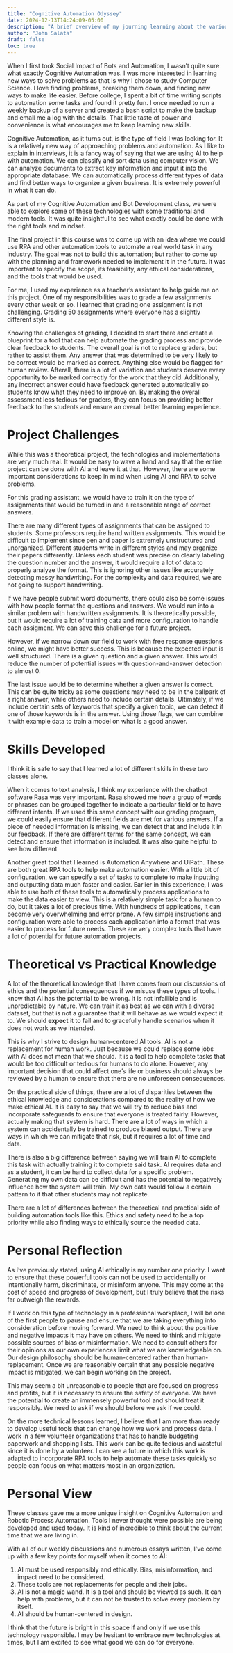 ```yaml
---
title: "Cognitive Automation Odyssey"
date: 2024-12-13T14:24:09-05:00
description: "A brief overview of my journing learning about the various aspects Cognitive Automation and Robotic Process Automation tools"
author: "John Salata"
draft: false
toc: true
---
```


When I first took Social Impact of Bots and Automation, I wasn’t quite sure what exactly Cognitive Automation was. I was more interested in learning new ways to solve problems as that is why I chose to study Computer Science. I love finding problems, breaking them down, and finding new ways to make life easier. Before college, I spent a bit of time writing scripts to automation some tasks and found it pretty fun. I once needed to run a weekly backup of a server and created a bash script to make the backup and email me a log with the details. That little taste of power and convenience is what encourages me to keep learning new skills.

Cognitive Automation, as it turns out, is the type of field I was looking for. It is a relatively new way of approaching problems and automation. As I like to explain in interviews, it is a fancy way of saying that we are using AI to help with automation. We can classify and sort data using computer vision. We can analyze documents to extract key information and input it into the appropriate database. We can automatically process different types of data and find better ways to organize a given business. It is extremely powerful in what it can do.

As part of my Cognitive Automation and Bot Development class, we were able to explore some of these technologies with some traditional and modern tools. It was quite insightful to see what exactly could be done with the right tools and mindset.

The final project in this course was to come up with an idea where we could use RPA and other automation tools to automate a real world task in any industry. The goal was not to build this automation; but rather to come up with the planning and framework needed to implement it in the future. It was important to specify the scope, its feasibility, any ethical considerations, and the tools that would be used.

For me, I used my experience as a teacher’s assistant to help guide me on this project. One of my responsibilities was to grade a few assignments every other week or so. I learned that grading one assignment is not challenging. Grading 50 assignments where everyone has a slightly different style is. 

Knowing the challenges of grading, I decided to start there and create a blueprint for a tool that can help automate the grading process and provide clear feedback to students. The overall goal is not to replace graders, but rather to assist them. Any answer that was determined to be very likely to be correct would be marked as correct. Anything else would be flagged for human review. Afterall, there is a lot of variation and students deserve every opportunity to be marked correctly for the work that they did. Additionally, any incorrect answer could have feedback generated automatically so students know what they need to improve on. By making the overall assessment less tedious for graders, they can focus on providing better feedback to the students and ensure an overall better learning experience.

# Project Challenges

While this was a theoretical project, the technologies and implementations are very much real. It would be easy to wave a hand and say that the entire project can be done with AI and leave it at that. However, there are some important considerations to keep in mind when using AI and RPA to solve problems. 

For this grading assistant, we would have to train it on the type of assignments that would be turned in and a reasonable range of correct answers. 

There are many different types of assignments that can be assigned to students. Some professors require hand written assignments. This would be difficult to implement since pen and paper is extremely unstructured and unorganized. Different students write in different styles and may organize their papers differently. Unless each student was precise on clearly labeling the question number and the answer, it would require a lot of data to properly analyze the format. This is ignoring other issues like accurately detecting messy handwriting. For the complexity and data required, we are not going to support handwriting.

If we have people submit word documents, there could also be some issues with how people format the questions and answers. We would run into a similar problem with handwritten assignments. It is theoretically possible, but it would require a lot of training data and more configuration to handle each assigment. We can save this challenge for a future project.

However, if we narrow down our field to work with free response questions online, we might have better success. This is because the expected input is well structured. There is a given question and a given answer. This would reduce the number of potential issues with question-and-answer detection to almost 0.

The last issue would be to determine whether a given answer is correct. This can be quite tricky as some questions may need to be in the ballpark of a right answer, while others need to include certain details. Ultimately, if we include certain sets of keywords that specify a given topic, we can detect if one of those keywords is in the answer. Using those flags, we can combine it with example data to train a model on what is a good answer. 

# Skills Developed

I think it is safe to say that I learned a lot of different skills in these two classes alone. 

When it comes to text analysis, I think my experience with the chatbot software Rasa was very important. Rasa showed me how a group of words or phrases can be grouped together to indicate a particular field or to have different intents. If we used this same concept with our grading program, we could easily ensure that different fields are met for various answers. If a piece of needed information is missing, we can detect that and include it in our feedback. If there are different terms for the same concept, we can detect and ensure that information is included. It was also quite helpful to see how different 

Another great tool that I learned is Automation Anywhere and UiPath. These are both great RPA tools to help make automation easier. With a little bit of configuration, we can specify a set of tasks to complete to make inputting and outputting data much faster and easier. Earlier in this experience, I was able to use both of these tools to automatically process applications to make the data easier to view. This is a relatively simple task for a human to do, but it takes a lot of precious time. With hundreds of applications, it can become very overwhelming and error prone. A few simple instructions and configuration were able to process each application into a format that was easier to process for future needs. These are very complex tools that have a lot of potential for future automation projects. 

# Theoretical vs Practical Knowledge

A lot of the theoretical knowledge that I have comes from our discussions of ethics and the potential consequences if we misuse these types of tools. I know that AI has the potential to be wrong. It is not infallible and is unpredictable by nature. We can train it as best as we can with a diverse dataset, but that is not a guarantee that it will behave as we would expect it to. We should **expect** it to fail and to gracefully handle scenarios when it does not work as we intended.

This is why I strive to design human-centered AI tools. AI is not a replacement for human work. Just because we could replace some jobs with AI does not mean that we should. It is a tool to help complete tasks that would be too difficult or tedious for humans to do alone. However, any important decision that could affect one’s life or business should always be reviewed by a human to ensure that there are no unforeseen consequences.

On the practical side of things, there are a lot of disparities between the ethical knowledge and considerations compared to the reality of how we make ethical AI. It is easy to say that we will try to reduce bias and incorporate safeguards to ensure that everyone is treated fairly. However, actually making that system is hard. There are a lot of ways in which a system can accidentally be trained to produce biased output. There are ways in which we can mitigate that risk, but it requires a lot of time and data. 

There is also a big difference between saying we will train AI to complete this task with actually training it to complete said task. AI requires data and as a student, it can be hard to collect data for a specific problem. Generating my own data can be difficult and has the potential to negatively influence how the system will train. My own data would follow a certain pattern to it that other students may not replicate. 

There are a lot of differences between the theoretical and practical side of building automation tools like this. Ethics and safety need to be a top priority while also finding ways to ethically source the needed data. 

# Personal Reflection

As I’ve previously stated, using AI ethically is my number one priority. I want to ensure that these powerful tools can not be used to accidentally or intentionally harm, discriminate, or misinform anyone. This may come at the cost of speed and progress of development, but I truly believe that the risks far outweigh the rewards.

If I work on this type of technology in a professional workplace, I will be one of the first people to pause and ensure that we are taking everything into consideration before moving forward. We need to think about the positive and negative impacts it may have on others. We need to think and mitigate possible sources of bias or misinformation. We need to consult others for their opinions as our own experiences limit what we are knowledgeable on. Our design philosophy should be human-centered rather than human-replacement. Once we are reasonably certain that any possible negative impact is mitigated, we can begin working on the project.

This may seem a bit unreasonable to people that are focused on progress and profits, but it is necessary to ensure the safety of everyone. We have the potential to create an immensely powerful tool and should treat it responsibly. We need to ask if we should before we ask if we could. 

On the more technical lessons learned, I believe that I am more than ready to develop useful tools that can change how we work and process data. I work in a few volunteer organizations that has to handle budgeting paperwork and shopping lists. This work can be quite tedious and wasteful since it is done by a volunteer. I can see a future in which this work is adapted to incorporate RPA tools to help automate these tasks quickly so people can focus on what matters most in an organization.

# Personal View

These classes gave me a more unique insight on Cognitive Automation and Robotic Process Automation. Tools I never thought were possible are being developed and used today. It is kind of incredible to think about the current time that we are living in. 

With all of our weekly discussions and numerous essays written, I've come up with a few key points for myself when it comes to AI:
1) AI must be used responsibly and ethically. Bias, misinformation, and impact need to be considered.
2) These tools are not replacements for people and their jobs.
3) AI is not a magic wand. It is a tool and should be viewed as such. It can help with problems, but it can not be trusted to solve every problem by itself.
4) AI should be human-centered in design.

I think that the future is bright in this space if and only if we use this technology responsible. I may be hesitant to embrace new technologies at times, but I am excited to see what good we can do for everyone.